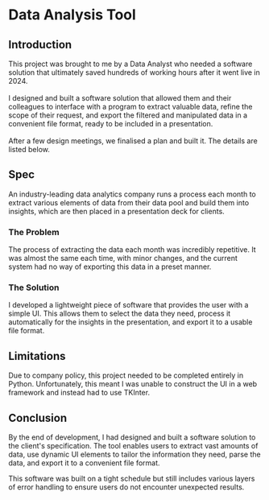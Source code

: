 # Data Analysis Tool

## Introduction
This project was brought to me by a Data Analyst who needed a software solution that ultimately saved hundreds of working hours after it went live in 2024.
<br>
<br>
I designed and built a software solution that allowed them and their colleagues to interface with a program to extract valuable data, refine the scope of their request, and export the filtered and manipulated data in a convenient file format, ready to be included in a presentation.
<br>
<br>
After a few design meetings, we finalised a plan and built it. The details are listed below.

## Spec
An industry-leading data analytics company runs a process each month to extract various elements of data from their data pool and build them into insights, which are then placed in a presentation deck for clients.

### The Problem
The process of extracting the data each month was incredibly repetitive. It was almost the same each time, with minor changes, and the current system had no way of exporting this data in a preset manner.

### The Solution
I developed a lightweight piece of software that provides the user with a simple UI. This allows them to select the data they need, process it automatically for the insights in the presentation, and export it to a usable file format.

## Limitations
Due to company policy, this project needed to be completed entirely in Python. Unfortunately, this meant I was unable to construct the UI in a web framework and instead had to use TKInter.

## Conclusion
By the end of development, I had designed and built a software solution to the client's specification. The tool enables users to extract vast amounts of data, use dynamic UI elements to tailor the information they need, parse the data, and export it to a convenient file format.

This software was built on a tight schedule but still includes various layers of error handling to ensure users do not encounter unexpected results.

